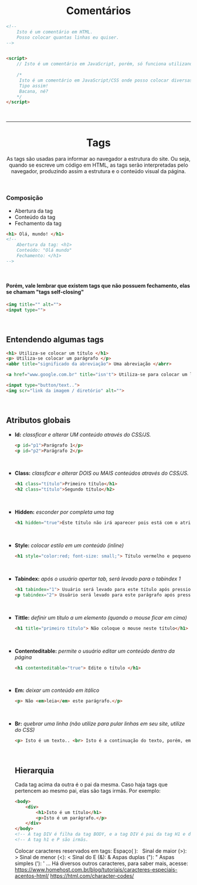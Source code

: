 <span align="center"> 

# Comentários 

</span>

```html
<!-- 
    Isto é um comentário em HTML.
    Posso colocar quantas linhas eu quiser.
-->


<script> 
    // Isto é um comentário em JavaScript, porém, só funciona utilizando uma única linha.
    
    /* 
     Isto é um comentário em JavaScript/CSS onde posso colocar diversas linhas..
     Tipo assim!
     Bacana, né?
    */ 
</script>
```

</br>

_________________________________________________________________________________________________________________
<span align="center">

# Tags

<p>
As tags são usadas para informar ao navegador a estrutura do site. Ou seja, quando se escreve um código em HTML, as tags serão interpretadas pelo navegador, produzindo assim a estrutura e o conteúdo visual da página. 
</p>
</span>

</br>

### Composição
* Abertura da tag
* Conteúdo da tag
* Fechamento da tag
```html
<h1> Olá, mundo! </h1>
<!-- 
    Abertura da tag: <h1>
    Conteúdo: "Olá mundo"
    Fechamento: </h1>
-->
```

</br>

#### Porém, vale lembrar que existem tags que não possuem fechamento, elas se chamam "tags self-closing"
```html
<img title="" alt="">
<input type="">
``` 

</br>

## Entendendo algumas tags
```html
<h1> Utiliza-se colocar um título </h1>
<p> Utiliza-se colocar um parágrafo </p>
<abbr title="significado da abreviação"> Uma abreviação </abrr>

<a href="www.google.com.br" title="isn't"> Utiliza-se para colocar um link </a> 

<input type="button/text..">
<img scr="link da imagem / diretório" alt=""> 
```

</br>

## Atributos globais 
<ul type="square">

<li>

__Id:__ _classficar e alterar UM conteúdo através do CSS/JS._
</li>

```html
<p id="p1">Parágrafo 1</p>
<p id="p2">Parágrafo 2</p>
```
</br>
<li> 

__Class:__ _classficar e alterar DOIS ou MAIS conteúdos através do CSS/JS._
</li>

```html
<h1 class="título">Primeiro título</h1> 
<h2 class="título">Segundo título</h2>
```
</br>
<li>

__Hidden:__ _esconder por completa uma tag_
</li>

```html
<h1 hidden="true">Este título não irá aparecer pois está com o atributo hidden :( </h1>
```
</br>
<li>

__Style:__ _colocar estilo em um conteúdo (inline)_
```html
<h1 style="color:red; font-size: small;"> Título vermelho e pequeno</h1>
```
</br>
<li>

__Tabindex:__ _após o usuário apertar tab, será levado para o tabindex 1_
</li>

```html
<h1 tabindex="1"> Usuário será levado para este título após pressionar tab</h1>
<p tabindex="2"> Usuário será levado para este parágrafo após pressionar tab novamente</p>
```
</br>
<li>

__Tittle:__ _definir um título a um elemento (quando o mouse ficar em cima)_
</li>

```html
<h1 title="primeiro título"> Não coloque o mouse neste título</h1>   
```
</br>
<li>

__Contenteditable:__ _permite o usuário editar um conteúdo dentro da página_
</li>

```html
<h1 contenteditable="true"> Edite o título </h1> 
```
</br>
<li>

__Em:__ _deixar um conteúdo em itálico_
</li>

```html
<p> Não <em>leia</em> este parágrafo.</p>
```
</br>
<li>

__Br:__ _quebrar uma linha (não utilize para pular linhas em seu site, utilize do CSS)_
</li>

```html
<p> Isto é um texto.. <br> Isto é a continuação do texto, porém, em outras linha. </p>
```

</br>

## Hierarquia 
Cada tag acima da outra é o pai da mesma. Caso haja tags que pertencem ao mesmo pai, elas são tags irmãs. 
Por exemplo:

```html
<body>
    <div> 
        <h1>Isto é um título</h1>
        <p>Isto é um parágrafo.</p>
    </div>
</body>
<!-- A tag DIV é filha da tag BODY, e a tag DIV é pai da tag H1 e da tag P. -->
<!-- A tag h1 e P são irmãs.                                                -->
```

Colocar caracteres reservados em tags:
Espaço(  ): &nbsp; 
Sinal de maior (>): &gt; 
Sinal de menor (<): &lt; 
Sinal do E (&): &amp;
Aspas duplas ("): &quot; 
Aspas simples ('): &apos; 
... Há diversos outros caracteres, para saber mais, acesse:
https://www.homehost.com.br/blog/tutoriais/caracteres-especiais-acentos-html/
https://html.com/character-codes/
